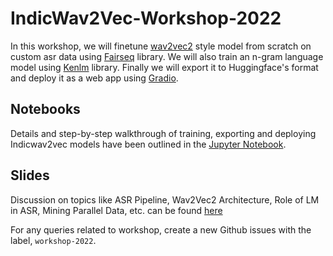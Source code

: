# IndicWav2Vec-Workshop-2022

In this workshop, we will finetune [wav2vec2]() style model from scratch on custom asr data using [Fairseq]() library. We will also train an n-gram language model using [Kenlm]() library. Finally we will export it to Huggingface's format and deploy it as a web app using [Gradio](). 

## Notebooks

Details and step-by-step walkthrough of training, exporting and deploying Indicwav2vec models have been outlined in the [Jupyter Notebook](https://github.com/AI4Bharat/IndicWav2Vec/blob/main/workshop-2022/notebooks/IndicWav2Vec_Workshop_2022.ipynb). 

## Slides

Discussion on topics like ASR Pipeline, Wav2Vec2 Architecture, Role of LM in ASR, Mining Parallel Data, etc.  can be found [here]()

For any queries related to workshop, create a new Github issues with the label, `workshop-2022`.